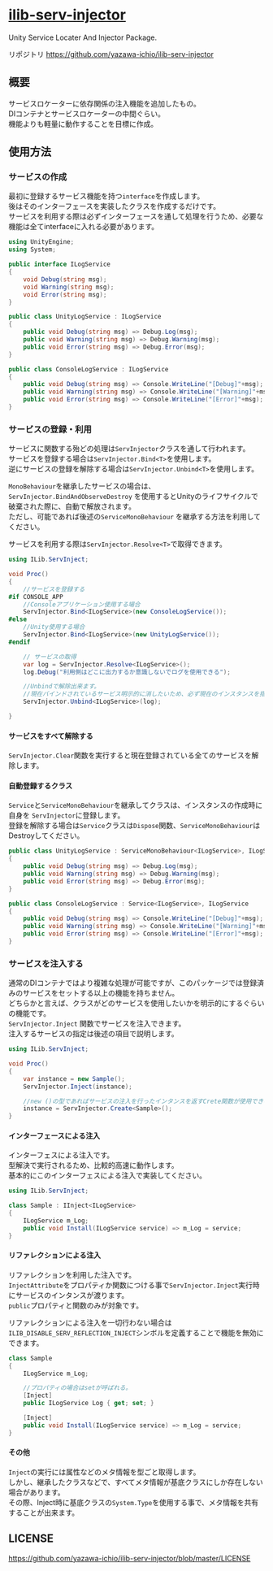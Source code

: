 # [ilib-serv-injector](https://github.com/yazawa-ichio/ilib-serv-injector)

Unity Service Locater And Injector Package.

リポジトリ https://github.com/yazawa-ichio/ilib-serv-injector

## 概要

サービスロケーターに依存関係の注入機能を追加したもの。  
DIコンテナとサービスロケーターの中間ぐらい。  
機能よりも軽量に動作することを目標に作成。

## 使用方法

### サービスの作成

最初に登録するサービス機能を持つ`interface`を作成します。  
後はそのインターフェースを実装したクラスを作成するだけです。  
サービスを利用する際は必ずインターフェースを通して処理を行うため、必要な機能は全てinterfaceに入れる必要があります。

```csharp
using UnityEngine;
using System;

public interface ILogService
{
	void Debug(string msg);
	void Warning(string msg);
	void Error(string msg);
}

public class UnityLogService : ILogService
{
	public void Debug(string msg) => Debug.Log(msg);
	public void Warning(string msg) => Debug.Warning(msg);
	public void Error(string msg) => Debug.Error(msg);
}

public class ConsoleLogService : ILogService
{
	public void Debug(string msg) => Console.WriteLine("[Debug]"+msg);
	public void Warning(string msg) => Console.WriteLine("[Warning]"+msg);
	public void Error(string msg) => Console.WriteLine("[Error]"+msg);
}
```

### サービスの登録・利用

サービスに関数する殆どの処理は`ServInjector`クラスを通して行われます。  
サービスを登録する場合は`ServInjector.Bind<T>`を使用します。  
逆にサービスの登録を解除する場合は`ServInjector.Unbind<T>`を使用します。  

`MonoBehaviour`を継承したサービスの場合は、`ServInjector.BindAndObserveDestroy` を使用するとUnityのライフサイクルで破棄された際に、自動で解放されます。  
ただし、可能であれば後述の`ServiceMonoBehaviour` を継承する方法を利用してください。

サービスを利用する際は`ServInjector.Resolve<T>`で取得できます。

```csharp
using ILib.ServInject;

void Proc()
{
	//サービスを登録する
#if CONSOLE_APP
	//Consoleアプリケーション使用する場合
	ServInjector.Bind<ILogService>(new ConsoleLogService());
#else
	//Unity使用する場合
	ServInjector.Bind<ILogService>(new UnityLogService());
#endif

	// サービスの取得
	var log = ServInjector.Resolve<ILogService>();
	log.Debug("利用側はどこに出力するか意識しないでログを使用できる");

	//Unbindで解除出来ます。
	//現在バインドされているサービス明示的に消したいため、必ず現在のインスタンスを指定する必要がある。
	ServInjector.Unbind<ILogService>(log);

}
```

#### サービスをすべて解除する

`ServInjector.Clear`関数を実行すると現在登録されている全てのサービスを解除します。

#### 自動登録するクラス

`Service`と`ServiceMonoBehaviour`を継承してクラスは、インスタンスの作成時に自身を `ServInjector`に登録します。  
登録を解除する場合は`Service`クラスは`Dispose`関数、`ServiceMonoBehaviour`はDestroyしてください。


```csharp
public class UnityLogService : ServiceMonoBehaviour<ILogService>, ILogService
{
	public void Debug(string msg) => Debug.Log(msg);
	public void Warning(string msg) => Debug.Warning(msg);
	public void Error(string msg) => Debug.Error(msg);
}

public class ConsoleLogService : Service<ILogService>, ILogService
{
	public void Debug(string msg) => Console.WriteLine("[Debug]"+msg);
	public void Warning(string msg) => Console.WriteLine("[Warning]"+msg);
	public void Error(string msg) => Console.WriteLine("[Error]"+msg);
}
```

### サービスを注入する

通常のDIコンテナではより複雑な処理が可能ですが、このパッケージでは登録済みのサービスをセットする以上の機能を持ちません。  
どちらかと言えば、クラスがどのサービスを使用したいかを明示的にするぐらいの機能です。  
`ServInjector.Inject` 関数でサービスを注入できます。  
注入するサービスの指定は後述の項目で説明します。  

```csharp
using ILib.ServInject;

void Proc()
{
	var instance = new Sample();
	ServInjector.Inject(instance);

	//new ()の型であればサービスの注入を行ったインタンスを返すCrete関数が使用できる
	instance = ServInjector.Create<Sample>();
}
```

#### インターフェースによる注入

インターフェスによる注入です。  
型解決で実行されるため、比較的高速に動作します。  
基本的にこのインターフェスによる注入で実装してください。

```csharp
using ILib.ServInject;

class Sample : IInject<ILogService>
{
	ILogService m_Log;
	public void Install(ILogService service) => m_Log = service;
}
```

#### リファレクションによる注入

リファレクションを利用した注入です。  
`InjectAttribute`をプロパティか関数につける事で`ServInjector.Inject`実行時にサービスのインタンスが渡ります。  
`public`プロパティと関数のみが対象です。  

リファレクションによる注入を一切行わない場合は`ILIB_DISABLE_SERV_REFLECTION_INJECT`シンボルを定義することで機能を無効にできます。

```csharp
class Sample
{
	ILogService m_Log;

	//プロパティの場合はsetが呼ばれる。
	[Inject]
	public ILogService Log { get; set; }

	[Inject]
	public void Install(ILogService service) => m_Log = service;
}
```

#### その他

`Inject`の実行には属性などのメタ情報を型ごと取得します。  
しかし、継承したクラスなどで、すべてメタ情報が基底クラスにしか存在しない場合があります。  
その際、Inject時に基底クラスの`System.Type`を使用する事で、メタ情報を共有することが出来ます。


## LICENSE

https://github.com/yazawa-ichio/ilib-serv-injector/blob/master/LICENSE